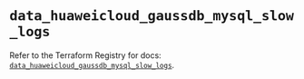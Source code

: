 # `data_huaweicloud_gaussdb_mysql_slow_logs`

Refer to the Terraform Registry for docs: [`data_huaweicloud_gaussdb_mysql_slow_logs`](https://registry.terraform.io/providers/huaweicloud/huaweicloud/1.71.1/docs/data-sources/gaussdb_mysql_slow_logs).
